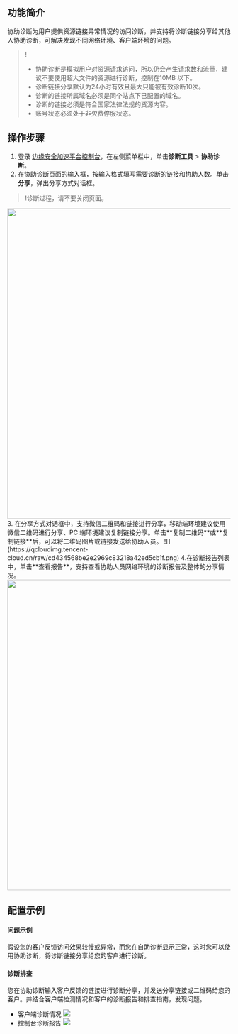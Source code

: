 ## 功能简介
协助诊断为用户提供资源链接异常情况的访问诊断，并支持将诊断链接分享给其他人协助诊断，可解决发现不同网络环境、客户端环境的问题。

>!
>- 协助诊断是模拟用户对资源请求访问，所以仍会产生请求数和流量，建议不要使用超大文件的资源进行诊断，控制在10MB 以下。
>- 诊断链接分享默认为24小时有效且最大只能被有效诊断10次。
>- 诊断的链接所属域名必须是同个站点下已配置的域名。
>- 诊断的链接必须是符合国家法律法规的资源内容。
>- 账号状态必须处于非欠费停服状态。
>

## 操作步骤
1. 登录 [边缘安全加速平台控制台](https://console.cloud.tencent.com/edgeone)，在左侧菜单栏中，单击**诊断工具** > **协助诊断**。
2. 在协助诊断页面的输入框，按输入格式填写需要诊断的链接和协助人数。单击**分享**，弹出分享方式对话框。
>!诊断过程，请不要关闭页面。
>
<img src="https://qcloudimg.tencent-cloud.cn/raw/910544901b59cb858e13180677993309.png" width=700px>
3. 在分享方式对话框中，支持微信二维码和链接进行分享，移动端环境建议使用微信二维码进行分享、PC 端环境建议复制链接分享。单击**复制二维码**或**复制链接**后，可以将二维码图片或链接发送给协助人员。
![](https://qcloudimg.tencent-cloud.cn/raw/cd434568be2e2969c83218a42ed5cb1f.png)
4.在诊断报告列表中，单击**查看报告**，支持查看协助人员网络环境的诊断报告及整体的分享情况。
<img src="https://qcloudimg.tencent-cloud.cn/raw/feaca10cbbd649270dff7fb40e246814.png" width=700px>


## 配置示例
#### 问题示例
假设您的客户反馈访问效果较慢或异常，而您在自助诊断显示正常，这时您可以使用协助诊断，将诊断链接分享给您的客户进行诊断。


#### 诊断排查
您在协助诊断输入客户反馈的链接进行诊断分享，并发送分享链接或二维码给您的客户。并结合客户端检测情况和客户的诊断报告和排查指南，发现问题。
- 客户端诊断情况
![](https://qcloudimg.tencent-cloud.cn/raw/b853e31e46cb60254d98772db094b1b3.png)
- 控制台诊断报告
![](https://qcloudimg.tencent-cloud.cn/raw/6dfe6835b24cb11b424fc88b92585fe6.png)
